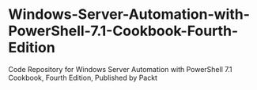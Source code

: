 # Windows-Server-Automation-with-PowerShell-7.1-Cookbook-Fourth-Edition
Code Repository for Windows Server Automation with PowerShell 7.1 Cookbook, Fourth Edition, Published by Packt
